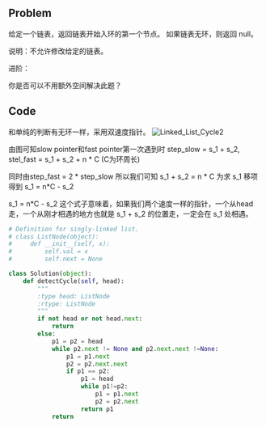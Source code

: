 
## Problem
给定一个链表，返回链表开始入环的第一个节点。 如果链表无环，则返回 null。

说明：不允许修改给定的链表。

进阶：

你是否可以不用额外空间解决此题？

## Code
和单纯的判断有无环一样，采用双速度指针。
![Linked_List_Cycle2](http://owpn9dz9a.bkt.clouddn.com/Linked_List_Cycle2.jpg)

由图可知slow pointer和fast pointer第一次遇到时 step_slow = s_1 + s_2, stel_fast = s_1 + s_2 + n * C (C为环周长)

同时由step_fast = 2 * step_slow 所以我们可知 s_1 + s_2 = n * C 为求 s_1 移项得到 s_1 = n*C - s_2

s_1 = n*C - s_2 这个式子意味着，如果我们两个速度一样的指针，一个从head走，一个从刚才相遇的地方也就是 s_1 + s_2 的位置走，一定会在 s_1 处相遇。

``` python
# Definition for singly-linked list.
# class ListNode(object):
#     def __init__(self, x):
#         self.val = x
#         self.next = None

class Solution(object):
    def detectCycle(self, head):
        """
        :type head: ListNode
        :rtype: ListNode
        """
        if not head or not head.next: 
            return 
        else:
            p1 = p2 = head
            while p2.next != None and p2.next.next !=None:
                p1 = p1.next
                p2 = p2.next.next
                if p1 == p2:
                    p1 = head
                    while p1!=p2:
                        p1 = p1.next
                        p2 = p2.next
                    return p1
            return
```